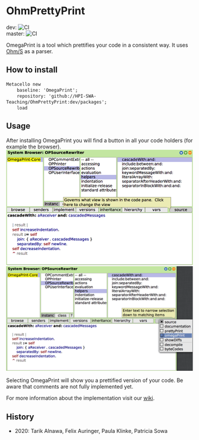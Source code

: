 # OhmPrettyPrint
dev: ![CI](https://github.com/hpi-swa-teaching/OhmPrettyPrint/workflows/CI/badge.svg?branch=dev)  
master: ![CI](https://github.com/hpi-swa-teaching/OhmPrettyPrint/workflows/CI/badge.svg?branch=master)

OmegaPrint is a tool which prettifies your code in a consistent way. It uses [Ohm/S](https://github.com/hpi-swa/Ohm-S) as a parser.

## How to install
```smalltalk
Metacello new
	baseline: 'OmegaPrint';
	repository: 'github://HPI-SWA-Teaching/OhmPrettyPrint:dev/packages';
	load
```

## Usage
After installing OmegaPrint you will find a button in all your code holders (for example the browser).
![Hovering over formatter selection](/screenshots/hover_formatting_selection.png)
![Formatter selection clicked](/screenshots/click_formatting_selection.png)

Selecting OmegaPrint will show you a prettified version of your code. Be aware that comments are not fully implemented yet.

For more information about the implementation visit our [wiki](https://github.com/hpi-swa-teaching/OhmPrettyPrint/wiki).

## History
- 2020: Tarik Alnawa, Felix Auringer, Paula Klinke, Patricia Sowa
